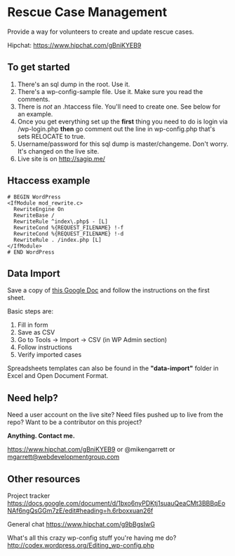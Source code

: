 Rescue Case Management
===

Provide a way for volunteers to create and update rescue cases.

Hipchat: https://www.hipchat.com/gBniKYEB9


## To get started
1. There's an sql dump in the root. Use it. 
1. There's a wp-config-sample file. Use it. Make sure you read the comments.
1. There is *not* an .htaccess file. You'll need to create one. See below for an example.
1. Once you get everything set up the __first__ thing you need to do is login via /wp-login.php __then__ go comment out the line in wp-config.php that's sets RELOCATE to true.
1. Username/password for this sql dump is master/changeme. Don't worry. It's changed on the live site.
1. Live site is on http://sagip.me/

## Htaccess example
```
# BEGIN WordPress
<IfModule mod_rewrite.c>
  RewriteEngine On
  RewriteBase /
  RewriteRule ^index\.php$ - [L]
  RewriteCond %{REQUEST_FILENAME} !-f
  RewriteCond %{REQUEST_FILENAME} !-d
  RewriteRule . /index.php [L]
</IfModule>
# END WordPress
```

## Data Import
Save a copy of [this Google Doc](https://docs.google.com/spreadsheet/ccc?key=0At2Cl1rhLtA_dFF0TjYyeGlNU1JIeHhmLU9VcUVldHc&usp=sharing) and follow the instructions on the first sheet.

Basic steps are:

1. Fill in form
2. Save as CSV
3. Go to Tools -> Import -> CSV (in WP Admin section)
4. Follow instructions
5. Verify imported cases

Spreadsheets templates can also be found in the __"data-import"__ folder in Excel and Open Document Format.


## Need help?
Need a user account on the live site? 
Need files pushed up to live from the repo?
Want to be a contributor on this project?

__Anything. Contact me.__

https://www.hipchat.com/gBniKYEB9 or @mikengarrett or mgarrett@webdevelopmentgroup.com 


## Other resources
Project tracker
https://docs.google.com/document/d/1bxo6nyPDKtj1suauQeaCMt3BBBqEoNAf6ngQsGGm7zE/edit#heading=h.6rboxxuan26f

General chat
https://www.hipchat.com/g9bBgsIwG

What's all this crazy wp-config stuff you're having me do?
http://codex.wordpress.org/Editing_wp-config.php
